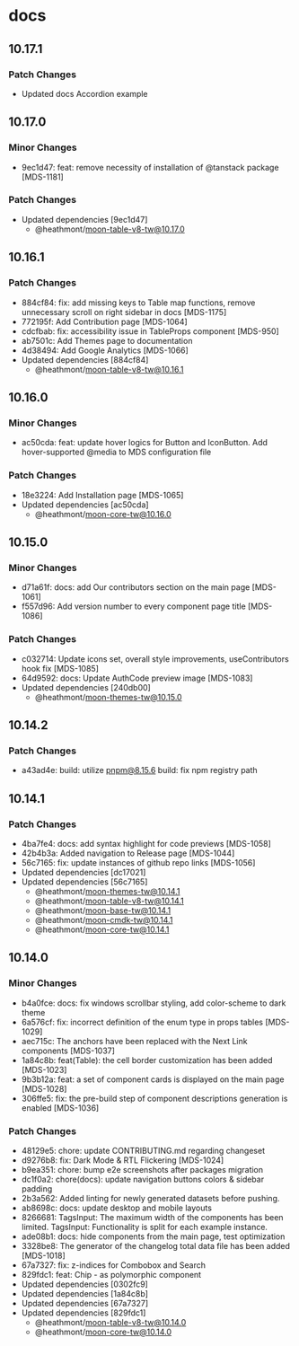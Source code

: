 # docs

## 10.17.1

### Patch Changes

- Updated docs Accordion example

## 10.17.0

### Minor Changes

- 9ec1d47: feat: remove necessity of installation of @tanstack package [MDS-1181]

### Patch Changes

- Updated dependencies [9ec1d47]
  - @heathmont/moon-table-v8-tw@10.17.0

## 10.16.1

### Patch Changes

- 884cf84: fix: add missing keys to Table map functions, remove unnecessary scroll on right sidebar in docs [MDS-1175]
- 772195f: Add Contribution page [MDS-1064]
- cdcfbab: fix: accessibility issue in TableProps component [MDS-950]
- ab7501c: Add Themes page to documentation
- 4d38494: Add Google Analytics [MDS-1066]
- Updated dependencies [884cf84]
  - @heathmont/moon-table-v8-tw@10.16.1

## 10.16.0

### Minor Changes

- ac50cda: feat: update hover logics for Button and IconButton. Add hover-supported @media to MDS configuration file

### Patch Changes

- 18e3224: Add Installation page [MDS-1065]
- Updated dependencies [ac50cda]
  - @heathmont/moon-core-tw@10.16.0

## 10.15.0

### Minor Changes

- d71a61f: docs: add Our contributors section on the main page [MDS-1061]
- f557d96: Add version number to every component page title [MDS-1086]

### Patch Changes

- c032714: Update icons set, overall style improvements, useContributors hook fix [MDS-1085]
- 64d9592: docs: Update AuthCode preview image [MDS-1083]
- Updated dependencies [240db00]
  - @heathmont/moon-themes-tw@10.15.0

## 10.14.2

### Patch Changes

- a43ad4e: build: utilize pnpm@8.15.6
  build: fix npm registry path

## 10.14.1

### Patch Changes

- 4ba7fe4: docs: add syntax highlight for code previews [MDS-1058]
- 42b4b3a: Added navigation to Release page [MDS-1044]
- 56c7165: fix: update instances of github repo links [MDS-1056]
- Updated dependencies [dc17021]
- Updated dependencies [56c7165]
  - @heathmont/moon-themes-tw@10.14.1
  - @heathmont/moon-table-v8-tw@10.14.1
  - @heathmont/moon-base-tw@10.14.1
  - @heathmont/moon-cmdk-tw@10.14.1
  - @heathmont/moon-core-tw@10.14.1

## 10.14.0

### Minor Changes

- b4a0fce: docs: fix windows scrollbar styling, add color-scheme to dark theme
- 6a576cf: fix: incorrect definition of the enum type in props tables [MDS-1029]
- aec715c: The anchors have been replaced with the Next Link components [MDS-1037]
- 1a84c8b: feat(Table): the cell border customization has been added [MDS-1023]
- 9b3b12a: feat: а set of component cards is displayed on the main page [MDS-1028]
- 306ffe5: fix: the pre-build step of component descriptions generation is enabled [MDS-1036]

### Patch Changes

- 48129e5: chore: update CONTRIBUTING.md regarding changeset
- d9276b8: fix: Dark Mode & RTL Flickering [MDS-1024]
- b9ea351: chore: bump e2e screenshots after packages migration
- dc1f0a2: chore(docs): update navigation buttons colors & sidebar padding
- 2b3a562: Added linting for newly generated datasets before pushing.
- ab8698c: docs: update desktop and mobile layouts
- 8266681: TagsInput: The maximum width of the components has been limited.
  TagsInput: Functionality is split for each example instance.
- ade08b1: docs: hide components from the main page, test optimization
- 3328be8: The generator of the changelog total data file has been added [MDS-1018]
- 67a7327: fix: z-indices for Combobox and Search
- 829fdc1: feat: Chip - as polymorphic component
- Updated dependencies [0302fc9]
- Updated dependencies [1a84c8b]
- Updated dependencies [67a7327]
- Updated dependencies [829fdc1]
  - @heathmont/moon-table-v8-tw@10.14.0
  - @heathmont/moon-core-tw@10.14.0
